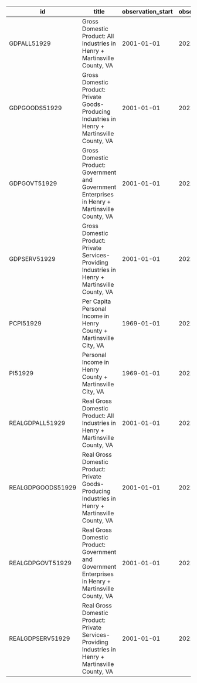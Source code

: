 | id                | title                                                                                                 | observation_start   | observation_end   |
|-------------------|-------------------------------------------------------------------------------------------------------|---------------------|-------------------|
| GDPALL51929       | Gross Domestic Product: All Industries in Henry + Martinsville County, VA                             | 2001-01-01          | 2021-01-01        |
| GDPGOODS51929     | Gross Domestic Product: Private Goods-Producing Industries in Henry + Martinsville County, VA         | 2001-01-01          | 2021-01-01        |
| GDPGOVT51929      | Gross Domestic Product: Government and Government Enterprises in Henry + Martinsville County, VA      | 2001-01-01          | 2021-01-01        |
| GDPSERV51929      | Gross Domestic Product: Private Services-Providing Industries in Henry + Martinsville County, VA      | 2001-01-01          | 2021-01-01        |
| PCPI51929         | Per Capita Personal Income in Henry County + Martinsville City, VA                                    | 1969-01-01          | 2021-01-01        |
| PI51929           | Personal Income in Henry County + Martinsville City, VA                                               | 1969-01-01          | 2021-01-01        |
| REALGDPALL51929   | Real Gross Domestic Product: All Industries in Henry + Martinsville County, VA                        | 2001-01-01          | 2021-01-01        |
| REALGDPGOODS51929 | Real Gross Domestic Product: Private Goods-Producing Industries in Henry + Martinsville County, VA    | 2001-01-01          | 2021-01-01        |
| REALGDPGOVT51929  | Real Gross Domestic Product: Government and Government Enterprises in Henry + Martinsville County, VA | 2001-01-01          | 2021-01-01        |
| REALGDPSERV51929  | Real Gross Domestic Product: Private Services-Providing Industries in Henry + Martinsville County, VA | 2001-01-01          | 2021-01-01        |